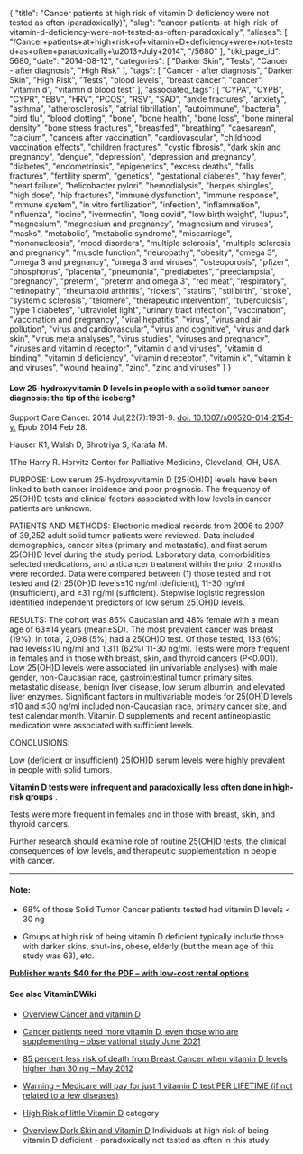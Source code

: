 {
    "title": "Cancer patients at high risk of vitamin D deficiency were not tested as often (paradoxically)",
    "slug": "cancer-patients-at-high-risk-of-vitamin-d-deficiency-were-not-tested-as-often-paradoxically",
    "aliases": [
        "/Cancer+patients+at+high+risk+of+vitamin+D+deficiency+were+not+tested+as+often+paradoxically+\u2013+July+2014",
        "/5680"
    ],
    "tiki_page_id": 5680,
    "date": "2014-08-12",
    "categories": [
        "Darker Skin",
        "Tests",
        "Cancer - after diagnosis",
        "High Risk"
    ],
    "tags": [
        "Cancer - after diagnosis",
        "Darker Skin",
        "High Risk",
        "Tests",
        "blood levels",
        "breast cancer",
        "cancer",
        "vitamin d",
        "vitamin d blood test"
    ],
    "associated_tags": [
        "CYPA",
        "CYPB",
        "CYPR",
        "EBV",
        "HRV",
        "PCOS",
        "RSV",
        "SAD",
        "ankle fractures",
        "anxiety",
        "asthma",
        "atherosclerosis",
        "atrial fibrillation",
        "autoimmune",
        "bacteria",
        "bird flu",
        "blood clotting",
        "bone",
        "bone health",
        "bone loss",
        "bone mineral density",
        "bone stress fractures",
        "breastfed",
        "breathing",
        "caesarean",
        "calcium",
        "cancers after vaccination",
        "cardiovascular",
        "childhood vaccination effects",
        "children fractures",
        "cystic fibrosis",
        "dark skin and pregnancy",
        "dengue",
        "depression",
        "depression and pregnancy",
        "diabetes",
        "endometriosis",
        "epigenetics",
        "excess deaths",
        "falls fractures",
        "fertility sperm",
        "genetics",
        "gestational diabetes",
        "hay fever",
        "heart failure",
        "helicobacter pylori",
        "hemodialysis",
        "herpes shingles",
        "high dose",
        "hip fractures",
        "immune dysfunction",
        "immune response",
        "immune system",
        "in vitro fertilization",
        "infection",
        "inflammation",
        "influenza",
        "iodine",
        "ivermectin",
        "long covid",
        "low birth weight",
        "lupus",
        "magnesium",
        "magnesium and pregnancy",
        "magnesium and viruses",
        "masks",
        "metabolic",
        "metabolic syndrome",
        "miscarriage",
        "mononucleosis",
        "mood disorders",
        "multiple sclerosis",
        "multiple sclerosis and pregnancy",
        "muscle function",
        "neuropathy",
        "obesity",
        "omega 3",
        "omega 3 and pregnancy",
        "omega 3 and viruses",
        "osteoporosis",
        "pfizer",
        "phosphorus",
        "placenta",
        "pneumonia",
        "prediabetes",
        "preeclampsia",
        "pregnancy",
        "preterm",
        "preterm and omega 3",
        "red meat",
        "respiratory",
        "retinopathy",
        "rheumatoid arthritis",
        "rickets",
        "statins",
        "stillbirth",
        "stroke",
        "systemic sclerosis",
        "telomere",
        "therapeutic intervention",
        "tuberculosis",
        "type 1 diabetes",
        "ultraviolet light",
        "urinary tract infection",
        "vaccination",
        "vaccination and pregnancy",
        "viral hepatitis",
        "virus",
        "virus and air pollution",
        "virus and cardiovascular",
        "virus and cognitive",
        "virus and dark skin",
        "virus meta analyses",
        "virus studies",
        "viruses and pregnancy",
        "viruses and vitamin d receptor",
        "vitamin d and viruses",
        "vitamin d binding",
        "vitamin d deficiency",
        "vitamin d receptor",
        "vitamin k",
        "vitamin k and viruses",
        "wound healing",
        "zinc",
        "zinc and viruses"
    ]
}


#### Low 25-hydroxyvitamin D levels in people with a solid tumor cancer diagnosis: the tip of the iceberg?

Support Care Cancer. 2014 Jul;22(7):1931-9. [doi: 10.1007/s00520-014-2154-y.](https://doi.org/10.1007/s00520-014-2154-y.) Epub 2014 Feb 28.

Hauser K1, Walsh D, Shrotriya S, Karafa M.

1The Harry R. Horvitz Center for Palliative Medicine, Cleveland, OH, USA.

PURPOSE: Low serum 25-hydroxyvitamin D <span>[25(OH)D]</span> levels have been linked to both cancer incidence and poor prognosis. The frequency of 25(OH)D tests and clinical factors associated with low levels in cancer patients are unknown.

PATIENTS AND METHODS: Electronic medical records from 2006 to 2007 of 39,252 adult solid tumor patients were reviewed. Data included demographics, cancer sites (primary and metastatic), and first serum 25(OH)D level during the study period. Laboratory data, comorbidities, selected medications, and anticancer treatment within the prior 2 months were recorded. Data were compared between (1) those tested and not tested and (2) 25(OH)D levels≤10 ng/ml (deficient), 11-30 ng/ml (insufficient), and ≥31 ng/ml (sufficient). Stepwise logistic regression identified independent predictors of low serum 25(OH)D levels.

RESULTS: The cohort was 86% Caucasian and 48% female with a mean age of 63±14 years (mean±SD). The most prevalent cancer was breast (19%). In total, 2,098 (5%) had a 25(OH)D test. Of those tested, 133 (6%) had levels≤10 ng/ml and 1,311 (62%) 11-30 ng/ml. Tests were more frequent in females and in those with breast, skin, and thyroid cancers (P<0.001). Low 25(OH)D levels were associated (in univariable analyses) with male gender, non-Caucasian race, gastrointestinal tumor primary sites, metastatic disease, benign liver disease, low serum albumin, and elevated liver enzymes. Significant factors in multivariable models for 25(OH)D levels ≤10 and ≤30 ng/ml included non-Caucasian race, primary cancer site, and test calendar month. Vitamin D supplements and recent antineoplastic medication were associated with sufficient levels.

CONCLUSIONS: 

Low (deficient or insufficient) 25(OH)D serum levels were highly prevalent in people with solid tumors.

 **Vitamin D tests were infrequent and paradoxically less often done in high-risk groups** .

Tests were more frequent in females and in those with breast, skin, and thyroid cancers. 

Further research should examine role of routine 25(OH)D tests, the clinical consequences of low levels, and therapeutic supplementation in people with cancer.

---

#### Note:

* 68% of those Solid Tumor Cancer patients tested had vitamin D levels  < 30 ng

* Groups at high risk of being vitamin D deficient typically include those with darker skins, shut-ins, obese, elderly (but the mean age of this study was 63), etc.

 **[Publisher wants $40 for the PDF – with low-cost rental options](http://link.springer.com/article/10.1007%2Fs00520-014-2154-y)** 

#### See also VitaminDWiki

* [Overview Cancer and vitamin D](/tags/overview-cancer-and-vitamin-d.html)

* [Cancer patients need more vitamin D, even those who are supplementing – observational study June 2021](/tags/cancer-patients-need-more-vitamin-d-even-those-who-are-supplementing-observational-study-june-2021.html)

* [85 percent less risk of death from Breast Cancer when vitamin D levels higher than 30 ng – May 2012](/tags/85-percent-less-risk-of-death-from-breast-cancer-when-vitamin-d-levels-higher-than-30-ng-may-2012.html)

* [Warning – Medicare will pay for just 1 vitamin D test PER LIFETIME (if not related to a few diseases) ](/posts/warning-medicare-will-pay-for-just-1-vitamin-d-test-per-lifetime-if-not-related-to-a-few-diseases)

* [High Risk of little Vitamin D](/posts/high-risk-of-little-vitamin-d) category

* [Overview Dark Skin and Vitamin D](/tags/overview-dark-skin-and-vitamin-d.html)  Individuals at high risk of being vitamin D deficient - paradoxically not tested as often in this study
